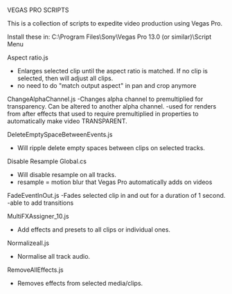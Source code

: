 VEGAS PRO SCRIPTS

This is a collection of scripts to expedite video production using Vegas Pro. 

Install these in: C:\Program Files\Sony\Vegas Pro 13.0 (or similar)\Script Menu

Aspect ratio.js
- Enlarges selected clip until the aspect ratio is matched. If no clip is selected, then will adjust all clips.
- no need to do "match output aspect" in pan and crop anymore

ChangeAlphaChannel.js
-Changes alpha channel to premultiplied for transparency. Can be altered to another alpha channel.
-used for renders from after effects that used to require premultiplied in properties to automatically make video TRANSPARENT.

DeleteEmptySpaceBetweenEvents.js
- Will ripple delete empty spaces between clips on selected tracks.

Disable Resample Global.cs
- Will disable resample on all tracks.
- resample = motion blur that Vegas Pro automatically adds on videos

FadeEventInOut.js
-Fades selected clip in and out for a duration of 1 second.
-able to add transitions

MultiFXAssigner_10.js
- Add effects and presets to all clips or individual ones.

Normalizeall.js
- Normalise all track audio.

RemoveAllEffects.js
- Removes effects from selected media/clips.

